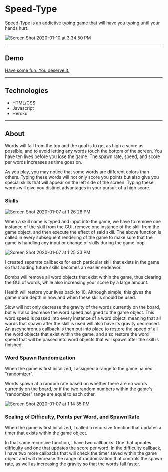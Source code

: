 # Speed-Type

Speed-Type is an addictive typing game that will have you typing until your hands hurt.

![Screen Shot 2020-01-10 at 3 34 50 PM](https://user-images.githubusercontent.com/43099538/72194096-2cb53800-33c1-11ea-814b-05d848461913.png)

---

## Demo

[Have some fun. You deserve it.](http://speed-type.herokuapp.com/)

---

## Technologies
  + HTML/CSS
  + Javascript
  + Heroku
  
 ---
 
 ## About
 
Words will fall from the top and the goal is to get as high a score as possible, and to avoid letting any words touch the bottom of the screen. You have ten lives before you lose the game. The spawn rate, speed, and score per words increases as time goes on. 

As you play, you may notice that some words are different colors than others. Typing these words will not only score you points but also give you special skills that will appear on the left side of the screen. Typing these words will give you distinct advantages in your pursuit of a high score.
 
### Skills

![Screen Shot 2020-01-07 at 1 26 28 PM](https://user-images.githubusercontent.com/43099538/71930850-5b2cdc00-3151-11ea-8eb2-2008f5c88816.png)

When a skill name is typed and input into the game, we have to remove one instance of the skill from the GUI, remove one instance of the skill from the game object, and then execute the effect of said skill. The above function is called in every subsequent rendering of the game to make sure that the game is handling any input or change of skills during the game loop.

![Screen Shot 2020-01-07 at 1 25 33 PM](https://user-images.githubusercontent.com/43099538/71930784-333d7880-3151-11ea-9106-652f1d03ed4e.png)

I created separate callbacks for each particular skill that exists in the game so that adding future skills becomes an easier endeavor. 

Bombs will remove all word objects that exist within the game, thus clearing the GUI of words, while also increasing your score by a large amount.

Health will restore your lives back to 10. Although simple, this gives the game more depth in how and when these skills should be used.

Slow will not only decrease the gravity of the words currently on the board, but will also decrease the word speed assigned to the game object. This word speed is passed into every instance of a word object, meaning that all words that spawn after the skill is used will also have its gravity decreased. An ascynchronus callback is then put into place to restore the speed of all the word objects that exist within the game, and also restore the word speed that will be passed into word objects that will spawn after the skill is finished.

### Word Spawn Randomization

When the game is first initalized, I assigned a range to the game named "randomizer". 

Words spawn at a random rate based on whether there are no words currently on the board, or if the two random numbers within the game's "randomizer" range are equal to each other.


![Screen Shot 2020-01-07 at 1 14 35 PM](https://user-images.githubusercontent.com/43099538/71930127-e1e0b980-314f-11ea-9761-8f45e1e90638.png)

### Scaling of Difficulty, Points per Word, and Spawn Rate

When the game is first initalized, I called a recursive function that updates a timer that exists within the game object. 

In that same recursive function, I have two callbacks. One that updates difficulty and one that updates the score per word. In the difficulty callback, I have two more callbacks that will check the timer saved within the game object and will decrease the range of randomization that controls the spawn rate, as well as increasing the gravity so that the words fall faster. 
